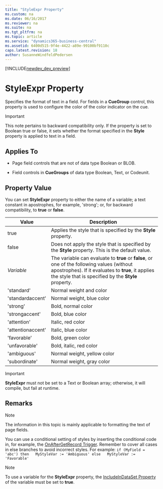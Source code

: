 ```yaml
---
title: "StyleExpr Property"
ms.custom: na
ms.date: 06/16/2017
ms.reviewer: na
ms.suite: na
ms.tgt_pltfrm: na
ms.topic: article
ms.service: "dynamics365-business-central"
ms.assetid: 6400d515-9f4e-4422-a89e-99100bf9110c
caps.latest.revision: 18
author: SusanneWindfeldPedersen
---
```


[!INCLUDE[newdev_dev_preview](../includes/newdev_dev_preview.md)]

# StyleExpr Property
Specifies the format of text in a field. For fields in a **CueGroup** control, this property is used to configure the color of the color indicator on the cue. 

> [!IMPORTANT]  
>  This note pertains to backward compatibility only. If the property is set to Boolean true or false, it sets whether the format specified in the **Style** property is applied to text in a field.  

## Applies To  

-   Page field controls that are not of data type Boolean or BLOB.  

-   Field controls in **CueGroups** of data type Boolean, Text, or Codeunit. 

## Property Value
You can set **StyleExpr** property to either the name of a variable; a text constant in apostrophes, for example, 'strong'; or, for backward compatibility, to **true** or **false**. 

|Value|Description|  
|-----|---------------|
|true|Applies the style that is specified by the **Style** property. |
|false|Does not apply the style that is specified by the **Style** property. This is the default value.|
|*Variable*|The variable can evaluate to **true** or **false**, or one of the following values (without apostrophes). If it evaluates to **true**, it applies the style that is specified by the **Style** property. |
|'standard'|Normal weight and color|  
|'standardaccent'|Normal weight, blue color|
|'strong'|Bold, normal color|  
|'strongaccent'|Bold, blue color| 
|'attention'|Italic, red color|  
|'attentionaccent'|Italic, blue color| 
|'favorable'|Bold, green color|Green|  
|'unfavorable'|Bold, italic, red color|  
|'ambiguous'|Normal weight, yellow color|  
|'subordinate'|Normal weight, gray color|  

> [!IMPORTANT]  
> **StyleExpr** must not be set to a Text or Boolean array; otherwise, it will compile, but fail at runtime.

## Remarks  

> [!NOTE]  
>  The information in this topic is mainly applicable to formatting the text of page fields. <!-- For information about how to use the **StyleExpr** property for configuring Cues, see [How to: Set Up Colored Indicators on Cues by Using the Style and StyleExpr Property](devenv-How-to-Set-Up-Colored-Indicators-on-Cues-by-Using-the-Style-and-StyleExpr-Property.md).  -->

You can use a conditional setting of styles by inserting the conditional code in, for example, the [OnAfterGetRecord Trigger](../triggers/devenv-onaftergetrecord-trigger.md). Remember to cover all cases in else branches to avoid incorrect styles. For example: `if (MyField = 'abc') then   MyStyleVar := 'Ambiguous' else   MyStyleVar := 'Favorable'`  

> [!NOTE]  
>  To use a variable for the **StyleExpr** property, the [IncludeInDataSet Property](devenv-includeindataset-property.md) of the variable must be set to **true**.  
<!-- 
## See Also  
 [How to: Style Field Text on a Page](../How-to--Style-Field-Text-on-a-Page.md) -->
